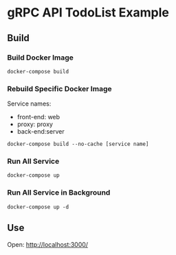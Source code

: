 # gRPC API TodoList Example

## Build

### Build Docker Image
```
docker-compose build
```

### Rebuild Specific Docker Image

Service names:
- front-end: web
- proxy: proxy
- back-end:server

```
docker-compose build --no-cache [service name]
```

### Run All Service
```
docker-compose up
```

### Run All Service in Background
```
docker-compose up -d
```

## Use

Open: [http://localhost:3000/](http://localhost:3000/)